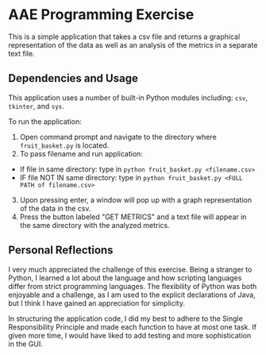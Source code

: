# AAE Programming Exercise

This is a simple application that takes a csv file and returns a graphical representation of the data as well as an analysis of the metrics in a separate text file.

## Dependencies and Usage

This application uses a number of built-in Python modules including: `csv`, `tkinter`, and `sys`.

To run the application:
1. Open command prompt and navigate to the directory where `fruit_basket.py` is located.
2. To pass filename and run application:
* If file in same directory: type in `python fruit_basket.py <filename.csv>`
* IF file NOT IN same directory: type in `python fruit_basket.py <FULL PATH of filename.csv>`
3. Upon pressing enter, a window will pop up with a graph representation of the data in the csv. 
4. Press the button labeled "GET METRICS" and a text file will appear in the same directory with the analyzed metrics.

## Personal Reflections

I very much appreciated the challenge of this exercise. Being a stranger to Python, I learned a lot about the language and how scripting languages differ from strict programming languages. The flexibility of Python was both enjoyable and a challenge, as I am used to the explicit declarations of Java, but I think I have gained an appreciation for simplicity.

In structuring the application code, I did my best to adhere to the Single Responsibility Principle and made each function to have at most one task. If given more time, I would have liked to add testing and more sophistication in the GUI. 